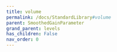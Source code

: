 ```yaml
---
title: volume
permalink: /docs/StandardLibrary#volume
parent: SmoothedGainParameter
grand_parent: levels
has_children: False
nav_order: 0
---
```

